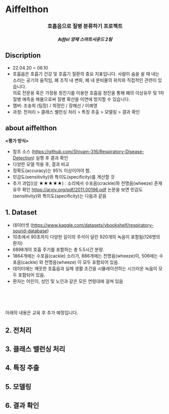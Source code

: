 # Aiffelthon

<h3 align="center"> 호흡음으로 질병 분류하기 프로젝트 </h3>
<h5 align="center"> Aiffel 양재 스마트사운드 2팀</h5>

<div align="center">
  

</div>

## Discription
<div align="center">
  

</div>

- 22.04.20 ~ 06.10
- 호흡음은 호흡기 건강 및 호흡기 질환의 중요 지표입니다. 사람이 숨을 쉴 때 내는 소리는 공기의 움직임, 폐 조직 내 변화, 폐 내 분비물의 위치와 직접적인 관련이 있습니다.  
의료 전문용 혹은 가정용 청진기를 이용한 호흡음 청진을 통해 폐의 이상유무 및 1차 질병 예측을 해봄으로써 질병 확산을 미연에 방지할 수 있습니다.
- 멤버: 조송희 (팀장) / 최정인 / 장혜선 / 이예영 
- 과정: 전처리 > 클래스 밸런싱 처리 > 특징 추출 > 모델링 > 결과 확인

## about aiffelthon
**<평가 방식>** 







- 참조 소스 (https://github.com/Shivam-316/Respiratory-Disease-Detection) 실행 후 결과 확인
- 다양한 모델 적용 후,  결과 비교
- 정확도(accuracy)는 95% 이상이어야 함.
- 민감도(sensitivity)와 특이도(specificity)를 계산할 것
- 추가 과업((상 ★★★★★) : 소리에서 수포음(crackle)와 천명음(wheeze) 존재 유무 확인
https://arxiv.org/pdf/2011.00196.pdf 논문을 보면  민감도(sensitivity)와 특이도(specificity)는 다음과 같음


## 1. Dataset 

- 데이터셋 (https://www.kaggle.com/datasets/vbookshelf/respiratory-sound-database) 
- 10초에서 90초까지 다양한 길이의 주석이 달린 920개의 녹음이 포함됨(126명의 환자)
- 6898개의 호흡 주기를 포함하는 총 5.5시간 분량. 
- 1864개에는 수포음(cackle) 소리가, 886개에는 천명음(wheeze)이, 506에는 수포음(cackle) 와 천명음(wheeze) 이 모두 포함되어 있음. 
- 데이터에는 깨끗한 호흡음과 실제 생활 조건을 시뮬레이션하는 시끄러운 녹음이 모두 포함되어 있음. 
- 환자는 어린이, 성인 및 노인과 같은 모든 연령대에 걸쳐 있음


<br>
<br>
<br>

아래의 내용은 교육 후 추가 예정입니다.

## 2. 전처리

## 3. 클래스 밸런싱 처리

## 4. 특징 추출

## 5. 모델링

## 6. 결과 확인

